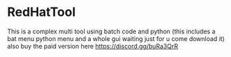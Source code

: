 # RedHatTool
This is a complex multi tool using batch code and python (this includes a bat menu python menu and a whole gui waiting just for u come download it) also buy the paid version here https://discord.gg/buRa3QrR
